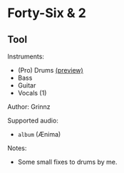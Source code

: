 # Forty\-Six & 2

## Tool

Instruments:

  * (Pro) Drums [(preview)](http://pages.cs.wisc.edu/~tolly/customs/?title=forty-six-and-2&artist=tool)
  * Bass
  * Guitar
  * Vocals (1)

Author: Grinnz

Supported audio:

  * `album` (Ænima)

Notes:

  * Some small fixes to drums by me.

